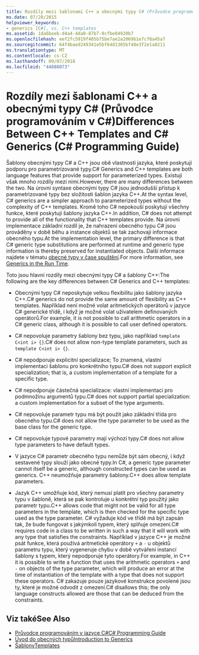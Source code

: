 ```yaml
---
title: Rozdíly mezi šablonami C++ a obecnými typy C# (Průvodce programováním v C#)
ms.date: 07/20/2015
helpviewer_keywords:
- generics [C#], vs. C++ templates
ms.assetid: 1da6beeb-d4a4-4da0-87b7-0cfbe04920b7
ms.openlocfilehash: eef2fc5919f405b75be7ae2a2069b1e7cf8a45a7
ms.sourcegitcommit: 64f4baed249341e5bf64d1385bf48e3f2e1a0211
ms.translationtype: MT
ms.contentlocale: cs-CZ
ms.lasthandoff: 09/07/2018
ms.locfileid: "44088073"
---
```

# <a name="differences-between-c-templates-and-c-generics-c-programming-guide"></a><span data-ttu-id="4f006-102">Rozdíly mezi šablonami C++ a obecnými typy C# (Průvodce programováním v C#)</span><span class="sxs-lookup"><span data-stu-id="4f006-102">Differences Between C++ Templates and C# Generics (C# Programming Guide)</span></span>
<span data-ttu-id="4f006-103">Šablony obecnými typy C# a C++ jsou obě vlastnosti jazyka, které poskytují podporu pro parametrizované typy.</span><span class="sxs-lookup"><span data-stu-id="4f006-103">C# Generics and C++ templates are both language features that provide support for parameterized types.</span></span> <span data-ttu-id="4f006-104">Existují však mnoho rozdíly mezi nimi.</span><span class="sxs-lookup"><span data-stu-id="4f006-104">However, there are many differences between the two.</span></span> <span data-ttu-id="4f006-105">Na úrovni syntaxe obecnými typy C# jsou jednodušší přístup k parametrizované typy bez složitosti šablon jazyka C++.</span><span class="sxs-lookup"><span data-stu-id="4f006-105">At the syntax level, C# generics are a simpler approach to parameterized types without the complexity of C++ templates.</span></span> <span data-ttu-id="4f006-106">Kromě toho C# nepokouší poskytují všechny funkce, které poskytují šablony jazyka C++.</span><span class="sxs-lookup"><span data-stu-id="4f006-106">In addition, C# does not attempt to provide all of the functionality that C++ templates provide.</span></span> <span data-ttu-id="4f006-107">Na úrovni implementace základní rozdíl je, že nahrazení obecného typu C# jsou prováděny v době běhu a instance objektů se tak zachovají informace obecného typu.</span><span class="sxs-lookup"><span data-stu-id="4f006-107">At the implementation level, the primary difference is that C# generic type substitutions are performed at runtime and generic type information is thereby preserved for instantiated objects.</span></span> <span data-ttu-id="4f006-108">Další informace najdete v tématu [obecné typy v čase spuštění](../../../csharp/programming-guide/generics/generics-in-the-run-time.md).</span><span class="sxs-lookup"><span data-stu-id="4f006-108">For more information, see [Generics in the Run Time](../../../csharp/programming-guide/generics/generics-in-the-run-time.md).</span></span>  
  
 <span data-ttu-id="4f006-109">Toto jsou hlavní rozdíly mezi obecnými typy C# a šablony C++:</span><span class="sxs-lookup"><span data-stu-id="4f006-109">The following are the key differences between C# Generics and C++ templates:</span></span>  
  
-   <span data-ttu-id="4f006-110">Obecnými typy C# neposkytuje velkou flexibilitu jako šablony jazyka C++.</span><span class="sxs-lookup"><span data-stu-id="4f006-110">C# generics do not provide the same amount of flexibility as C++ templates.</span></span> <span data-ttu-id="4f006-111">Například není možné volat aritmetických operátorů v jazyce C# generické třídě, i když je možné volat uživatelem definovaných operátorů.</span><span class="sxs-lookup"><span data-stu-id="4f006-111">For example, it is not possible to call arithmetic operators in a C# generic class, although it is possible to call user defined operators.</span></span>  
  
-   <span data-ttu-id="4f006-112">C# nepovoluje parametry šablony bez typu, jako například `template C<int i> {}`.</span><span class="sxs-lookup"><span data-stu-id="4f006-112">C# does not allow non-type template parameters, such as `template C<int i> {}`.</span></span>  
  
-   <span data-ttu-id="4f006-113">C# nepodporuje explicitní specializace; To znamená, vlastní implementaci šablonu pro konkrétního typu.</span><span class="sxs-lookup"><span data-stu-id="4f006-113">C# does not support explicit specialization; that is, a custom implementation of a template for a specific type.</span></span>  
  
-   <span data-ttu-id="4f006-114">C# nepodporuje částečná specializace: vlastní implementaci pro podmnožinu argumentů typu.</span><span class="sxs-lookup"><span data-stu-id="4f006-114">C# does not support partial specialization: a custom implementation for a subset of the type arguments.</span></span>  
  
-   <span data-ttu-id="4f006-115">C# nepovoluje parametr typu má být použit jako základní třída pro obecného typu.</span><span class="sxs-lookup"><span data-stu-id="4f006-115">C# does not allow the type parameter to be used as the base class for the generic type.</span></span>  
  
-   <span data-ttu-id="4f006-116">C# nepovoluje typové parametry mají výchozí typy.</span><span class="sxs-lookup"><span data-stu-id="4f006-116">C# does not allow type parameters to have default types.</span></span>  
  
-   <span data-ttu-id="4f006-117">V jazyce C# parametr obecného typu nemůže být sám obecný, i když sestavené typy slouží jako obecné typy.</span><span class="sxs-lookup"><span data-stu-id="4f006-117">In C#, a generic type parameter cannot itself be a generic, although constructed types can be used as generics.</span></span> <span data-ttu-id="4f006-118">C++ neumožňuje parametry šablony.</span><span class="sxs-lookup"><span data-stu-id="4f006-118">C++ does allow template parameters.</span></span>  
  
-   <span data-ttu-id="4f006-119">Jazyk C++ umožňuje kód, který nemusí platit pro všechny parametry typu v šabloně, která se pak kontroluje u konkrétní typ použitý jako parametr typu.</span><span class="sxs-lookup"><span data-stu-id="4f006-119">C++ allows code that might not be valid for all type parameters in the template, which is then checked for the specific type used as the type parameter.</span></span> <span data-ttu-id="4f006-120">C# vyžaduje kód ve třídě má být zapsán tak, že bude fungovat s jakýmkoli typem, který splňuje omezení.</span><span class="sxs-lookup"><span data-stu-id="4f006-120">C# requires code in a class to be written in such a way that it will work with any type that satisfies the constraints.</span></span> <span data-ttu-id="4f006-121">Například v jazyce C++ je možné psát funkce, která používá aritmetické operátory `+` a `-` u objektů parametru typu, který vygeneruje chybu v době vytváření instancí šablony s typem, který nepodporuje tyto operátory.</span><span class="sxs-lookup"><span data-stu-id="4f006-121">For example, in C++ it is possible to write a function that uses the arithmetic operators `+` and `-` on objects of the type parameter, which will produce an error at the time of instantiation of the template with a type that does not support these operators.</span></span> <span data-ttu-id="4f006-122">C# zakazuje pouze jazykové konstrukce povolené jsou ty, které je možné odvodit z omezení.</span><span class="sxs-lookup"><span data-stu-id="4f006-122">C# disallows this; the only language constructs allowed are those that can be deduced from the constraints.</span></span>  
  
## <a name="see-also"></a><span data-ttu-id="4f006-123">Viz také</span><span class="sxs-lookup"><span data-stu-id="4f006-123">See Also</span></span>

- [<span data-ttu-id="4f006-124">Průvodce programováním v jazyce C#</span><span class="sxs-lookup"><span data-stu-id="4f006-124">C# Programming Guide</span></span>](../../../csharp/programming-guide/index.md)  
- [<span data-ttu-id="4f006-125">Úvod do obecných typů</span><span class="sxs-lookup"><span data-stu-id="4f006-125">Introduction to Generics</span></span>](../../../csharp/programming-guide/generics/introduction-to-generics.md)  
- [<span data-ttu-id="4f006-126">Šablony</span><span class="sxs-lookup"><span data-stu-id="4f006-126">Templates</span></span>](/cpp/cpp/templates-cpp)
